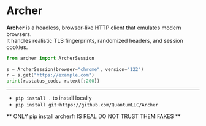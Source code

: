 # Archer

**Archer** is a headless, browser-like HTTP client that emulates modern browsers.  
It handles realistic TLS fingerprints, randomized headers, and session cookies.  

```python
from archer import ArcherSession

s = ArcherSession(browser="chrome", version="122")
r = s.get("https://example.com")
print(r.status_code, r.text[:200])
```

---
- `pip install .` to install locally  
- `pip install git+https://github.com/QuantumLLC/Archer`

** ONLY pip install archerfr IS REAL DO NOT TRUST THEM FAKES **

